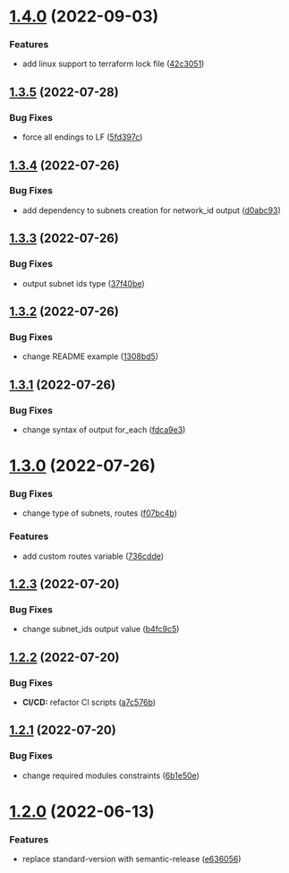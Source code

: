 # [1.4.0](https://github.com/cktf/terraform-hcloud-network/compare/1.3.5...1.4.0) (2022-09-03)


### Features

* add linux support to terraform lock file ([42c3051](https://github.com/cktf/terraform-hcloud-network/commit/42c3051bb5ac9e490ca902b9b17c658d4c6047a3))

## [1.3.5](https://github.com/cktf/terraform-hcloud-network/compare/1.3.4...1.3.5) (2022-07-28)


### Bug Fixes

* force all endings to LF ([5fd397c](https://github.com/cktf/terraform-hcloud-network/commit/5fd397cd72b879733537ae2ad07b110933b3381a))

## [1.3.4](https://github.com/cktf/terraform-hcloud-network/compare/1.3.3...1.3.4) (2022-07-26)


### Bug Fixes

* add dependency to subnets creation for network_id output ([d0abc93](https://github.com/cktf/terraform-hcloud-network/commit/d0abc93f11f92b4f9705fadd35f52c0a3691e225))

## [1.3.3](https://github.com/cktf/terraform-hcloud-network/compare/1.3.2...1.3.3) (2022-07-26)


### Bug Fixes

* output subnet ids type ([37f40be](https://github.com/cktf/terraform-hcloud-network/commit/37f40be4b2e46b9fd9fe2b745c972b01fab00ea6))

## [1.3.2](https://github.com/cktf/terraform-hcloud-network/compare/1.3.1...1.3.2) (2022-07-26)


### Bug Fixes

* change README example ([1308bd5](https://github.com/cktf/terraform-hcloud-network/commit/1308bd5e0dff0226cd99821bd89d575c9f120481))

## [1.3.1](https://github.com/cktf/terraform-hcloud-network/compare/1.3.0...1.3.1) (2022-07-26)


### Bug Fixes

* change syntax of output for_each ([fdca9e3](https://github.com/cktf/terraform-hcloud-network/commit/fdca9e36551779146629554029aecf1b9b9f1a0c))

# [1.3.0](https://github.com/cktf/terraform-hcloud-network/compare/1.2.3...1.3.0) (2022-07-26)


### Bug Fixes

* change type of subnets, routes ([f07bc4b](https://github.com/cktf/terraform-hcloud-network/commit/f07bc4b7875897a8060c8391e19591446c1568a8))


### Features

* add custom routes variable ([736cdde](https://github.com/cktf/terraform-hcloud-network/commit/736cdde76eadf6e607d5fa037c5abf7768d013ac))

## [1.2.3](https://github.com/cktf/terraform-hcloud-network/compare/1.2.2...1.2.3) (2022-07-20)


### Bug Fixes

* change subnet_ids output value ([b4fc9c5](https://github.com/cktf/terraform-hcloud-network/commit/b4fc9c5b215d7d56a5ca70c2352c15d43b03884e))

## [1.2.2](https://github.com/cktf/terraform-hcloud-network/compare/1.2.1...1.2.2) (2022-07-20)


### Bug Fixes

* **CI/CD:** refactor CI scripts ([a7c576b](https://github.com/cktf/terraform-hcloud-network/commit/a7c576bd101cdc55e056c0aed22776b677a1f7fc))

## [1.2.1](https://github.com/cktf/terraform-hcloud-network/compare/1.2.0...1.2.1) (2022-07-20)


### Bug Fixes

* change required modules constraints ([6b1e50e](https://github.com/cktf/terraform-hcloud-network/commit/6b1e50e226b0404162e938c8e686e873d039b536))

# [1.2.0](https://github.com/cktf/terraform-hcloud-network/compare/1.1.0...1.2.0) (2022-06-13)


### Features

* replace standard-version with semantic-release ([e636056](https://github.com/cktf/terraform-hcloud-network/commit/e63605660e737616977715f5fa7dffa7c2a25fd4))
